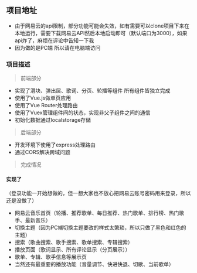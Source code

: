 ## 项目地址
- 由于网易云的api限制，部分功能可能会失效，如有需要可以clone项目下来在本地运行，需要下载网易云API然后本地启动即可（默认端口为3000），如果api炸了，麻烦在评论中告知一下我
- 因为做的是PC端 所以请在电脑端访问

### 项目描述
> 前端部分
- 实现了滑块、弹出层、歌词、分页、轮播等组件 所有组件皆独立完成
- 使用了Vue.js做单页应用
- 使用了Vue Router处理路由
- 使用了Vuex管理组件间的状态，实现非父子组件之间的通信
- 初始化数据通过localstorage存储

> 后端部分
- 开发环境下使用了express处理路由
- 通过CORS解决跨域问题

> 完成情况
#### 实现了
（登录功能一开始想做的，但一想大家也不放心把网易云账号密码用来登录，所以还是没做了）
- 网易云音乐首页（轮播、推荐歌单、每日推荐、热门歌单、排行榜、热门歌手、最新音乐）
- 切换主题（因为PC端切换主题要改的样式太繁琐，所以只做了黑色和红色的主题）
- 搜索（歌曲搜索、歌手搜索、歌单搜索、专辑搜索）
- 播放页面（歌词显示、所有评论显示（分页展示））
- 歌单、专辑、歌手信息等展示页
- 当然还有最重要的播放功能（音量调节、快进快退、切歌、当前歌单）

